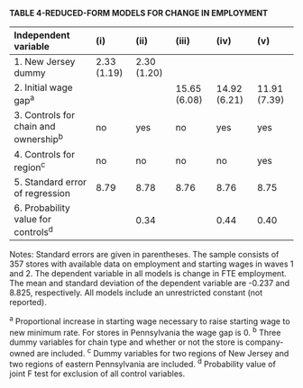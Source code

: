 **TABLE 4-REDUCED-FORM MODELS FOR CHANGE IN EMPLOYMENT** 

| Independent variable                       | (i)   | (ii)  | (iii) | (iv)  | (v)   |
| :----------------------------------------- | :---------- | :---------- | :---------- | :---------- | :---------- |
| 1. New Jersey dummy                        | 2.33 (1.19) | 2.30 (1.20) |             |             |             |
| 2. Initial wage gap<sup>a</sup>            |             |             | 15.65 (6.08)| 14.92 (6.21)| 11.91 (7.39)|
| 3. Controls for chain and ownership<sup>b</sup>| no          | yes         | no          | yes         | yes         |
| 4. Controls for region<sup>c</sup>           | no          | no          | no          | no          | yes         |
| 5. Standard error of regression            | 8.79        | 8.78        | 8.76        | 8.76        | 8.75        |
| 6. Probability value for controls<sup>d</sup>  |             | 0.34        |             | 0.44        | 0.40        |

Notes: Standard errors are given in parentheses. The sample consists of 357 stores with available data on employment and starting wages in waves 1 and 2. The dependent variable in all models is change in FTE employment. The mean and standard deviation of the dependent variable are -0.237 and 8.825, respectively. All models include an unrestricted constant (not reported). 

<sup>a</sup> Proportional increase in starting wage necessary to raise starting wage to new minimum rate. For stores in Pennsylvania the wage gap is 0. 
<sup>b</sup> Three dummy variables for chain type and whether or not the store is company-owned are included. 
<sup>c</sup> Dummy variables for two regions of New Jersey and two regions of eastern Pennsylvania are included. 
<sup>d</sup> Probability value of joint F test for exclusion of all control variables.